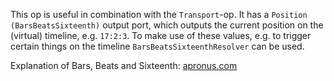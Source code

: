 This op is useful in combination with the `Transport`-op. It has a `Position (BarsBeatsSixteenth)` output port, which outputs the current position on the (virtual) timeline, e.g. `17:2:3`. To make use of these values, e.g. to trigger certain things on the timeline `BarsBeatsSixteenthResolver` can be used.

Explanation of Bars, Beats and Sixteenth: [apronus.com](http://www.apronus.com/music/lessons/unit02.htm)
